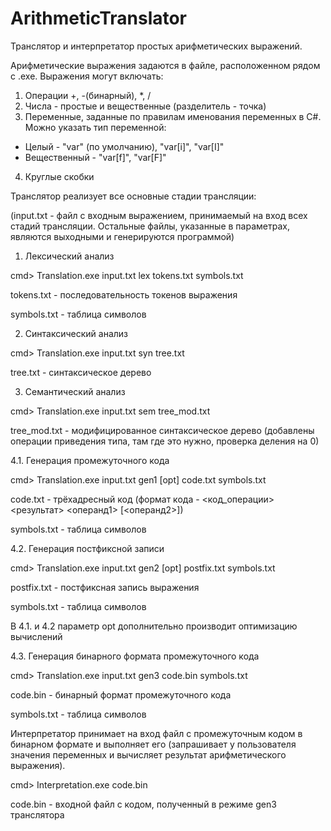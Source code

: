 # ArithmeticTranslator

Транслятор и интерпретатор простых арифметических выражений.

Арифметические выражения задаются в файле, расположенном рядом с .exe. Выражения могут включать:
1. Операции +, -(бинарный), *, /
2. Числа - простые и вещественные (разделитель - точка)
3. Переменные, заданные по правилам именования переменных в C#. Можно указать тип переменной:
* Целый - "var" (по умолчанию), "var[i]", "var[I]"
* Вещественный - "var[f]", "var[F]"
4. Круглые скобки

Транслятор реализует все основные стадии трансляции:

(input.txt - файл с входным выражением, принимаемый на вход всех стадий трансляции. Остальные файлы, указанные в параметрах, являются выходными и генерируются программой)

1. Лексический анализ

cmd> Translation.exe input.txt lex tokens.txt symbols.txt

tokens.txt - последовательность токенов выражения

symbols.txt - таблица символов

2. Синтаксический анализ

cmd> Translation.exe input.txt syn tree.txt

tree.txt - синтаксическое дерево

3. Семантический анализ

cmd> Translation.exe input.txt sem tree_mod.txt

tree_mod.txt - модифицированное синтаксическое дерево (добавлены операции приведения типа, там где это нужно, проверка деления на 0)

4.1. Генерация промежуточного кода

cmd> Translation.exe input.txt gen1 [opt] code.txt symbols.txt

code.txt - трёхадресный код (формат кода - <код_операции> <результат> <операнд1> [<операнд2>])

symbols.txt - таблица символов

4.2. Генерация постфиксной записи

cmd> Translation.exe input.txt gen2 [opt] postfix.txt symbols.txt

postfix.txt - постфиксная запись выражения

symbols.txt - таблица символов

В 4.1. и 4.2 параметр opt дополнительно производит оптимизацию вычислений

4.3. Генерация бинарного формата промежуточного кода

cmd> Translation.exe input.txt gen3 code.bin symbols.txt

code.bin - бинарный формат промежуточного кода

symbols.txt - таблица символов

Интерпретатор принимает на вход файл с промежуточным кодом в бинарном формате и выполняет его (запрашивает у пользователя значения переменных и вычисляет результат арифметического выражения).

cmd> Interpretation.exe code.bin

code.bin - входной файл с кодом, полученный в режиме gen3 транслятора
